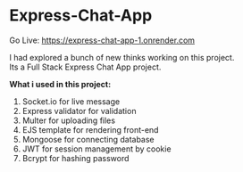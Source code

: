 ﻿# Express-Chat-App

Go Live: https://express-chat-app-1.onrender.com<br/>

I had explored a bunch of new thinks working on this project.<br/>
Its a Full Stack Express Chat App project.

<b>What i used in this project:</b>

1. Socket.io for live message
4. Express validator for validation
5. Multer for uploading files
2. EJS template for rendering front-end
3. Mongoose for connecting database
6. JWT for session management by cookie
7. Bcrypt for hashing password
